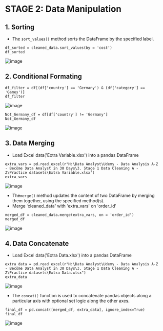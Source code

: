 # STAGE 2: Data Manipulation
## 1. Sorting
* The `sort_values()` method sorts the DataFrame by the specified label.
```
df_sorted = cleaned_data.sort_values(by = 'cost')
df_sorted
```
![image](https://github.com/asmshkhaws/SALES_DATA_PYTHON/assets/119579424/d2797516-7b50-481b-aa39-e41df83dda06)

## 2. Conditional Formating
```
df_filter = df[(df['country'] == 'Germany') & (df['category'] == 'Games')]
df_filter
```
![image](https://github.com/asmshkhaws/SALES_DATA_PYTHON/assets/119579424/6fe91432-f470-4533-802a-591df1725f39)

```
Not_Germany_df = df[df['country'] != 'Germany']
Not_Germany_df
```
![image](https://github.com/asmshkhaws/SALES_DATA_PYTHON/assets/119579424/2f253361-0540-4a28-a8ac-cca04800498d)

## 3. Data Merging
* Load Excel data('Extra Variable.xlsx') into a pandas DataFrame
```
extra_vars = pd.read_excel(r"H:\Data Analyst\Udemy - Data Analysis A-Z - Become Data Analyst in 30 Days\3. Stage 1 Data Cleaning A - Z\Practice datasets\Extra Variable.xlsx")
extra_vars
```
![image](https://github.com/asmshkhaws/SALES_DATA_PYTHON/assets/119579424/099ccab6-e818-4a49-b9ee-18f5ca88d28a)

* The`merge()` method updates the content of two DataFrame by merging them together, using the specified method(s).
* Merge 'cleaned_data' with 'extra_vars' on 'order_id'
```
merged_df = cleaned_data.merge(extra_vars, on = 'order_id')
merged_df
```
![image](https://github.com/asmshkhaws/SALES_DATA_PYTHON/assets/119579424/1bbb0dd0-b756-4763-87af-5dea6df61f94)

## 4. Data Concatenate
* Load Excel data('Extra Data.xlsx') into a pandas DataFrame
```
extra_data = pd.read_excel(r"H:\Data Analyst\Udemy - Data Analysis A-Z - Become Data Analyst in 30 Days\3. Stage 1 Data Cleaning A - Z\Practice datasets\Extra Data.xlsx")
extra_data
```
![image](https://github.com/asmshkhaws/SALES_DATA_PYTHON/assets/119579424/c09413b5-8652-4d66-bc73-0d194f5d1c23)

* The `concat()` function is used to concatenate pandas objects along a particular axis with optional set logic along the other axes.
```
final_df = pd.concat([merged_df, extra_data], ignore_index=True)
final_df
```
![image](https://github.com/asmshkhaws/SALES_DATA_PYTHON/assets/119579424/b07bbc90-d193-4217-9d5e-b250d49c39d2)


